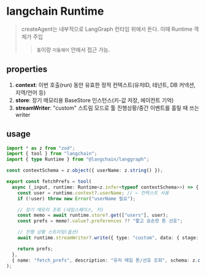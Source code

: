 # langchain Runtime

> createAgent는 내부적으로 LangGraph 런타임 위에서 돈다. 이때 Runtime 객체가 주입
>
> > `툴`이랑 `미들웨어` 안에서 접근 가능.

## properties

1. **context**: 이번 호출(run) 동안 유효한 정적 컨텍스트(유저ID, 테넌트, DB 커넥션, 지역/언어 등)
2. **store**: 장기 메모리용 BaseStore 인스턴스(키-값 저장, 에이전트 기억)
3. **streamWriter**: "custom" 스트림 모드로 툴 진행상황/중간 이벤트를 흘릴 때 쓰는 writer

## usage

```ts
import * as z from "zod";
import { tool } from "langchain";
import { type Runtime } from "@langchain/langgraph";

const contextSchema = z.object({ userName: z.string() });

export const fetchPrefs = tool(
  async (_input, runtime: Runtime<z.infer<typeof contextSchema>>) => {
    const user = runtime.context?.userName; // ← 컨텍스트 사용
    if (!user) throw new Error("userName 필요");

    // 장기 메모리 조회 (네임스페이스, 키)
    const memo = await runtime.store?.get(["users"], user);
    const prefs = memo?.value?.preferences ?? "짧고 공손한 톤 선호";

    // 진행 상황 스트리밍(옵션)
    await runtime.streamWriter?.write({ type: "custom", data: { stage: "FETCHED_PREFS" } });

    return prefs;
  },
  { name: "fetch_prefs", description: "유저 메일 톤/선호 조회", schema: z.object({}) },
);
```
